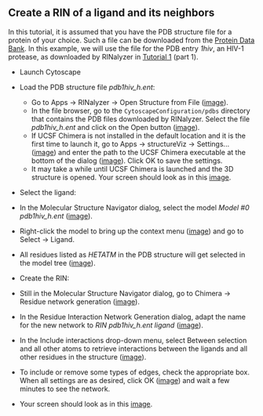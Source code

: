Create a RIN of a ligand and its neighbors
------------------------------------------

In this tutorial, it is assumed that you have the PDB structure file for a protein of your choice. Such a file can be downloaded from the [Protein Data Bank](http://www.rcsb.org/pdb/home/home.do). In this example, we will use the file for the PDB entry *1hiv*, an HIV-1 protease, as downloaded by RINalyzer in [Tutorial 1](tutorial6.md) (part 1).

*   Launch Cytoscape
*   Load the PDB structure file *pdb1hiv_h.ent*:
    *   Go to Apps → RINalyzer → Open Structure from File ([image](images/tut10.1_1.jpg)).
    *   In the file browser, go to the `CytoscapeConfiguration/pdbs` directory that contains the PDB files downloaded by RINalyzer. Select the file *pdb1hiv_h.ent* and click on the Open button ([image](images/tut10.1_2.jpg)).
    *   If UCSF Chimera is not installed in the default location and it is the first time to launch it, go to Apps → structureViz → Settings... ([image](images/tut6.2_6.jpg)) and enter the path to the UCSF Chimera executable at the bottom of the dialog ([image](images/tut6.2_7.jpg)). Click OK to save the settings.
    *   It may take a while until UCSF Chimera is launched and the 3D structure is opened. Your screen should look as in this [image](images/tut10.1_3.jpg).
*   Select the ligand:

*   In the Molecular Structure Navigator dialog, select the model *Model #0 pdb1hiv_h.ent* ([image](images/tut10.1_4.jpg)).
*   Right-click the model to bring up the context menu ([image](images/tut10.1_5.jpg)) and go to Select → Ligand.
*   All residues listed as *HETATM* in the PDB structure will get selected in the model tree ([image](images/tut10.1_6.jpg)).

*   Create the RIN:

*   Still in the Molecular Structure Navigator dialog, go to Chimera → Residue network generation ([image](images/tut10.1_7.jpg)).
*   In the Residue Interaction Network Generation dialog, adapt the name for the new network to *RIN pdb1hiv_h.ent ligand* ([image](images/tut10.1_8.jpg)).
*   In the Include interactions drop-down menu, select Between selection and all other atoms to retrieve interactions between the ligands and all other residues in the structure ([image](images/tut10.1_9.jpg)).
*   To include or remove some types of edges, check the appropriate box. When all settings are as desired, click OK ([image](images/tut10.1_10.jpg)) and wait a few minutes to see the network.
*   Your screen should look as in this [image](images/tut10.1_11.jpg).